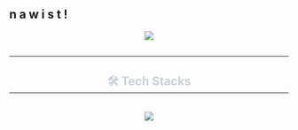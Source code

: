 ## n   a  w i s  t   !


<div align= "center">
    <img src="https://capsule-render.vercel.app/api?type=Venom&color=3d6691&height=180&text=👋%20Hi,%20I'm%20Nawist&animation=scaleIn&fontColor=e6f1f7&fontSize=70" />
    <h2 style="border-bottom: 1px solid #21262d; color: #c9d1d9;">  </h2>  
    <div style="font-weight: 700; font-size: 15px; text-align: center; color: #c9d1d9;">  </div> 
    <h2 style="border-bottom: 1px solid #21262d; color: #c9d1d9;"> 🛠️ Tech Stacks </h2> <br> 
    <div style="margin: 0 auto; text-align: center;" align= "center"> <img src="https://img.shields.io/badge/HTML5-E34F26?style=for-the-badge&logo=HTML5&logoColor=white">  </div>
</div>
